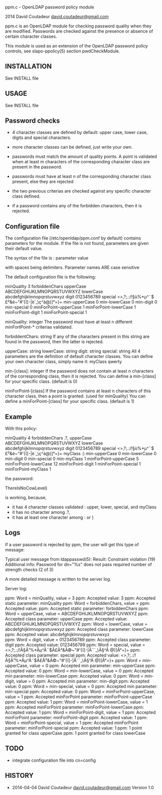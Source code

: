 
ppm.c - OpenLDAP password policy module

2014    David Coutadeur <david.coutadeur@gmail.com>

ppm.c is an OpenLDAP module for checking password quality when they are modified.
Passwords are checked against the presence or absence of certain character classes.

This module is used as an extension of the OpenLDAP password policy controls,
see slapo-ppolicy(5) section pwdCheckModule.



INSTALLATION
------------

See INSTALL file


USAGE
-----

See INSTALL file


Password checks
---------------

- 4 character classes are defined by default:
upper case, lower case, digits and special characters.

- more character classes can be defined, just write your own.

- passwords must match the amount of quality points.
A point is validated when at least m characters of the corresponding
character class are present in the password.

- passwords must have at least n of the corresponding character class
present, else they are rejected

- the two previous criterias are checked against any specific character class
defined.

- if a password contains any of the forbidden characters, then it is
rejected.


Configuration file
------------------

The configuration file (/etc/openldap/ppm.conf by default) contains
parameters for the module. If the file is not found, parameters are given their
default value.

The syntax of the file is :
parameter value

with spaces being delimiters. Parameter names ARE case sensitive

The default configuration file is the following:

minQuality 3
forbiddenChars
upperCase ABCDEFGHIJKLMNOPQRSTUVWXYZ
lowerCase abcdefghijklmnopqrstuvwxyz
digit 0123456789
special <>,?;.:/!§ù%*µ^¨$£²&é~"#'{([-|è`_\ç^à@)]°=}+
min-upperCase 0
min-lowerCase 0
min-digit 0
min-special 0
minForPoint-upperCase 1
minForPoint-lowerCase 1
minForPoint-digit 1
minForPoint-special 1


minQuality: integer
The password must have at least n different minFortPoint-* criterias validated.

forbiddentChars: string
If any of the characters present in this string are found in the password, then
the latter is rejected.

upperCase: string
lowerCase: string
digit: string
special: string
All 4 parameters are the definition of default character classes.
You can define your own character class, simply name it: myClass qwerty

min-[class]: integer
If the password does not contain at least n characters of the corresponding
class, then it is rejected.
You can define a min-[class] for your specific class. (default is 0)

minForPoint-[class]
If the password contains at least n characters of this character class, then
a point is granted. (used for minQuality)
You can define a minForPoint-[class] for your specific class. (default is 1)


Example
-------

With this policy:

minQuality 4
forbiddenChars .?,
upperCase ABCDEFGHIJKLMNOPQRSTUVWXYZ
lowerCase abcdefghijklmnopqrstuvwxyz
digit 0123456789
special <>,?;.:/!§ù%*µ^¨$£²&é~"#'{([-|è`_\ç^à@)]°=}+
myClass :)
min-upperCase 0
min-lowerCase 0
min-digit 0
min-special 0
min-myClass 1
minForPoint-upperCase 5
minForPoint-lowerCase 12
minForPoint-digit 1
minForPoint-special 1
minForPoint-myClass 1

the password:

ThereIsNoCowLevel)

is working, because,
- it has 4 character classes validated : upper, lower, special, and myClass
- it has no character among .?,
- it has at least one character among : or )


Logs
----
If a user password is rejected by ppm, the user will get this type of message:

Typical user message from ldappasswd(5):
  Result: Constraint violation (19)
  Additional info: Password for dn=\"%s\" does not pass required number of strength checks (2 of 3)

A more detailed message is written to the server log.

Server log:

ppm: Word = minQuality, value = 3
ppm:  Accepted value: 3
ppm:  Accepted static parameter: minQuality
ppm: Word = forbiddenChars, value =
ppm:  Accepted value:
ppm:  Accepted static parameter: forbiddenChars
ppm: Word = upperCase, value = ABCDEFGHIJKLMNOPQRSTUVWXYZ
ppm:  Accepted class parameter: upperCase
ppm:  Accepted value: ABCDEFGHIJKLMNOPQRSTUVWXYZ
ppm: Word = lowerCase, value = abcdefghijklmnopqrstuvwxyz
ppm:  Accepted class parameter: lowerCase
ppm:  Accepted value: abcdefghijklmnopqrstuvwxyz                                                         
ppm: Word = digit, value = 0123456789
ppm:  Accepted class parameter: digit
ppm:  Accepted value: 0123456789
ppm: Word = special, value = <>,?;.:/!Â§Ã¹%*Âµ^Â¨$Â£Â²&Ã©~"#'{([-|Ã¨`_\Ã§^Ã @)]Â°=}+
ppm:  Accepted class parameter: special
ppm:  Accepted value: <>,?;.:/!Â§Ã¹%*Âµ^Â¨$Â£Â²&Ã©~"#'{([-|Ã¨`_\Ã§^Ã @)]Â°=}+
ppm: Word = min-upperCase, value = 0
ppm:  Accepted min parameter: min-upperCase
ppm:  Accepted value: 0
ppm: Word = min-lowerCase, value = 0
ppm:  Accepted min parameter: min-lowerCase
ppm:  Accepted value: 0
ppm: Word = min-digit, value = 0
ppm:  Accepted min parameter: min-digit
ppm:  Accepted value: 0
ppm: Word = min-special, value = 0
ppm:  Accepted min parameter: min-special
ppm:  Accepted value: 0
ppm: Word = minForPoint-upperCase, value = 1
ppm:  Accepted minForPoint parameter: minForPoint-upperCase
ppm:  Accepted value: 1
ppm: Word = minForPoint-lowerCase, value = 1
ppm:  Accepted minForPoint parameter: minForPoint-lowerCase
ppm:  Accepted value: 1
ppm: Word = minForPoint-digit, value = 1
ppm:  Accepted minForPoint parameter: minForPoint-digit
ppm:  Accepted value: 1
ppm: Word = minForPoint-special, value = 1
ppm:  Accepted minForPoint parameter: minForPoint-special
ppm:  Accepted value: 1
ppm: 1 point granted for class upperCase
ppm: 1 point granted for class lowerCase


TODO
----
* integrate configuration file into cn=config


HISTORY
-------
* 2014-04-04 David Coutadeur <david.coutadeur@gmail.com>
  Version 1.0

